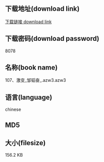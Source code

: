 ## 下载地址(download link)
[下载链接 download link](https://tutu365.netlify.app/?s=107%E3%80%81%E6%BF%80%E5%8F%98_%E9%82%B9%E9%9F%AC%E5%A5%8B_.azw3)

## 下载密码(download password)
8078

## 名称(book name)
107、激变_邹韬奋_.azw3.azw3

## 语言(language)
chinese

## MD5


## 大小(filesize)
156.2 KB
